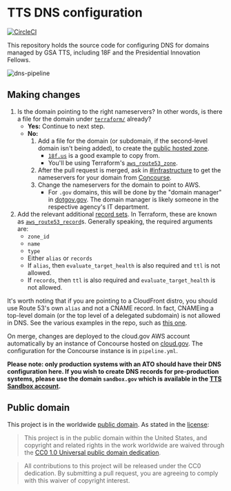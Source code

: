 # TTS DNS configuration

[![CircleCI](https://circleci.com/gh/18F/dns.svg?branch=deploy&style-svg)](https://circleci.com/gh/18F/dns)

This repository holds the source code for configuring DNS for domains managed by GSA TTS, including 18F and the Presidential Innovation Fellows.

![dns-pipeline](https://cloud.githubusercontent.com/assets/20934414/25153174/40a0df54-2451-11e7-82ce-1f07c983e558.png)

## Making changes

1. Is the domain pointing to the right nameservers? In other words, is there a file for the domain under [`terraform/`](terraform) already?
    * **Yes:** Continue to next step.
    * **No:**
        1. Add a file for the domain (or subdomain, if the second-level domain isn't being added), to create the [public hosted zone](http://docs.aws.amazon.com/Route53/latest/DeveloperGuide/CreatingHostedZone.html).
            * [`18f.us`](terraform/18f.us.tf) is a good example to copy from.
            * You'll be using Terraform's [`aws_route53_zone`](https://www.terraform.io/docs/providers/aws/d/route53_zone.html).
        1. After the pull request is merged, ask in [#infrastructure](https://gsa-tts.slack.com/messages/infrastructure/) to get the nameservers for your domain from [Concourse](https://concourse-ci.fr.cloud.gov/teams/gsa-tts-infrastructure/pipelines/dns-prod/).
        1. Change the nameservers for the domain to point to AWS.
            * For `.gov` domains, this will be done by the "domain manager" in [dotgov.gov](https://www.dotgov.gov/). The domain manager is likely someone in the respective agency's IT department.
1. Add the relevant additional [record sets](http://docs.aws.amazon.com/Route53/latest/DeveloperGuide/rrsets-working-with.html). In Terraform, these are known as [`aws_route53_record`](https://www.terraform.io/docs/providers/aws/r/route53_record.html)s. Generally speaking, the required arguments are:
    * `zone_id`
    * `name`
    * `type`
    * Either `alias` or `records`
    * If `alias`, then `evaluate_target_health` is also required and `ttl` is not allowed.
    * If `records`, then `ttl` is also required and `evaluate_target_health` is not allowed.

It's worth noting that if you are pointing to a CloudFront distro, you should use Route 53's own `alias` and not a CNAME record. In fact, CNAMEing a top-level domain (or the top level of a delegated subdomain) is not allowed in DNS. See the various examples in the repo, such as [this one](https://github.com/18F/dns/blob/deploy/terraform/usa.gov.tf#L8-L17).

On merge, changes are deployed to the cloud.gov AWS account automatically by an instance of Concourse hosted on [cloud.gov](https://cloud.gov). The configuration for the Concourse instance is in `pipeline.yml`.

**Please note: only production systems with an ATO should have their DNS configuration here. If you wish to create DNS records for pre-production systems, please use the domain `sandbox.gov` which is available in the [TTS Sandbox account](https://pages.18f.gov/before-you-ship/infrastructure/sandbox/).**

## Public domain

This project is in the worldwide [public domain](LICENSE.md). As stated in the [license](LICENSE.md):

> This project is in the public domain within the United States, and copyright and related rights in the work worldwide are waived through the [CC0 1.0 Universal public domain dedication](https://creativecommons.org/publicdomain/zero/1.0/).

> All contributions to this project will be released under the CC0 dedication. By submitting a pull request, you are agreeing to comply with this waiver of copyright interest.
